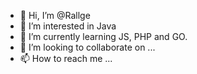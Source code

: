 - 👋 Hi, I’m @Rallge
- 👀 I’m interested in Java
- 🌱 I’m currently learning JS, PHP and GO.
- 💞️ I’m looking to collaborate on ...
- 📫 How to reach me ...

<!---
Rallge/Rallge is a ✨ special ✨ repository because its `README.md` (this file) appears on your GitHub profile.
You can click the Preview link to take a look at your changes.
--->
